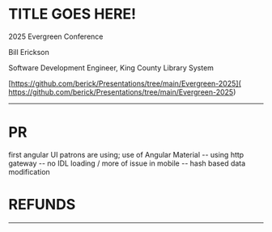 <!-- class: invert -->

<!-- Building: marp -w kcls-stuff.md -->

# TITLE GOES HERE!

2025 Evergreen Conference

Bill Erickson

Software Development Engineer, King County Library System

[https://github.com/berick/Presentations/tree/main/Evergreen-2025](
    https://github.com/berick/Presentations/tree/main/Evergreen-2025)

---

# PR

first angular UI patrons are using; use of Angular Material
 -- using http gateway
    -- no IDL loading / more of issue in mobile
    -- hash based data modification

# REFUNDS


---

